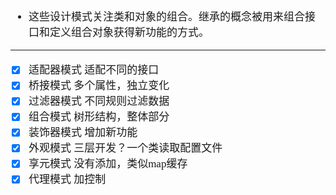 <span  style="font-family: Simsun,serif; font-size: 17px; ">

- 这些设计模式关注类和对象的组合。继承的概念被用来组合接口和定义组合对象获得新功能的方式。

---

- [x] 适配器模式  适配不同的接口
- [x] 桥接模式    多个属性，独立变化 
- [x] 过滤器模式  不同规则过滤数据
- [x] 组合模式    树形结构，整体部分
- [x] 装饰器模式  增加新功能
- [x] 外观模式    三层开发？一个类读取配置文件
- [x] 享元模式    没有添加，类似map缓存
- [x] 代理模式    加控制

</span>